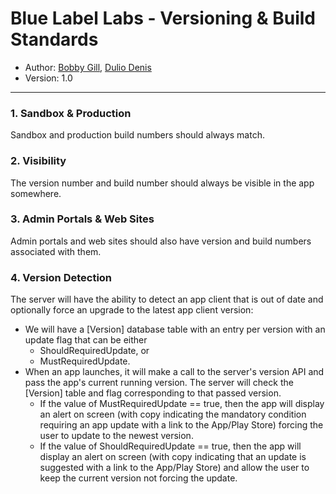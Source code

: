 # Blue Label Labs - Versioning & Build Standards
- Author: [Bobby Gill](https://www.bluelabellabs.com/team/bobby-gill/), [Dulio Denis](https://www.bluelabellabs.com/team/dulio-denis/)
- Version: 1.0
---

### 1. Sandbox & Production
Sandbox and production build numbers should always match.

### 2. Visibility
The version number and build number should always be visible in the app somewhere.

### 3. Admin Portals & Web Sites
Admin portals and web sites should also have version and build numbers associated with them.

### 4. Version Detection
The server will have the ability to detect an app client that is out of date and optionally force an upgrade to the latest app client version:
- We will have a [Version] database table with an entry per version with an update flag that can be either        
    - ShouldRequiredUpdate, or
    - MustRequiredUpdate.
- When an app launches, it will make a call to the server's version API and pass the app's current running version. The server will check the [Version] table and flag corresponding to that passed version. 
    - If the value of MustRequiredUpdate == true, then the app will display an alert on screen (with copy indicating the mandatory condition requiring an app update with a link to the App/Play Store) forcing the user to update to the newest version. 
    - If the value of ShouldRequiredUpdate == true, then the app will display an alert on screen (with copy indicating that an update is suggested with a link to the App/Play Store) and allow the user to keep the current version not forcing the update.
